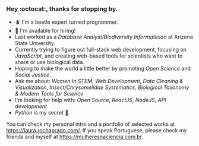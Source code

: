 ### Hey :octocat:, thanks for stopping by.
<!--
**arbolitoloco/arbolitoloco** is a ✨ _special_ ✨ repository because its `README.md` (this file) appears on your GitHub profile.

Here are some ideas to get you started:

- 🔭 I’m currently working on ...
- 🌱 I’m currently learning ...
- 👯 I’m looking to collaborate on ...
- 🤔 I’m looking for help with ...
- 💬 Ask me about ...
- 📫 How to reach me: ...
- 😄 Pronouns: ...
- ⚡ Fun fact: ...
-->
- 🪲 I'm a beetle expert turned programmer.
- 👀 I'm available for hiring!
- Last worked as a *Database Analyst/Biodiversity Informatician* at Arizona State University.
- Currently trying to figure out full-stack web development, focusing on *JavaScript*, and creating web-based tools for scientists who want to share or use biological data.
- Hoping to make the world a little better by promoting *Open Science* and *Social Justice*.
- Ask me about: *Women In STEM*, *Web Development*, *Data Cleaning & Visualization*, *Insect/Chrysomelidae Systematics*, *Biological Taxonomy & Modern Tools for Science*
- I'm looking for help with: *Open Source*, *ReactJS*, *NodeJS*, *API development*
- *Python* is my secret :sparkling_heart:.

You can check my personal intro and a portfolio of selected works at https://laura.rochaprado.com/.
If you speak Portuguese, please check my friends and myself at https://mulheresnaciencia.com.br.
